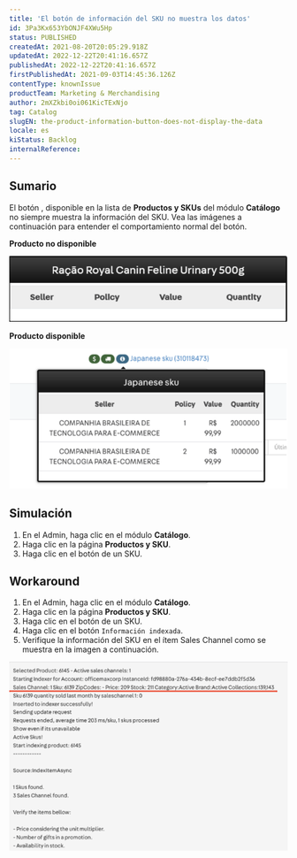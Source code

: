 ```yaml
---
title: 'El botón de información del SKU no muestra los datos'
id: 3Pa3Kx653YbONJF4XWu5Hp
status: PUBLISHED
createdAt: 2021-08-20T20:05:29.918Z
updatedAt: 2022-12-22T20:41:16.657Z
publishedAt: 2022-12-22T20:41:16.657Z
firstPublishedAt: 2021-09-03T14:45:36.126Z
contentType: knownIssue
productTeam: Marketing & Merchandising
author: 2mXZkbi0oi061KicTExNjo
tag: Catalog
slugEN: the-product-information-button-does-not-display-the-data
locale: es
kiStatus: Backlog
internalReference: 
---
```


## Sumario

El botón <i class="fas fa-info-circle"></i>, disponible en la lista de **Productos y SKUs** del módulo **Catálogo** no siempre muestra la información del SKU. Vea las imágenes a continuación para entender el comportamiento normal del botón.

**Producto no disponible**

![info vazia](https://raw.githubusercontent.com/vtexdocs/known-issues/refs/heads/main/docs/es/known-issues/Marketing%20&%20Merchandising/el-boton-de-informacion-del-sku-no-muestra-los-datos_1.png)

**Producto disponible**

![info preenchida](https://raw.githubusercontent.com/vtexdocs/known-issues/refs/heads/main/docs/es/known-issues/Marketing%20&%20Merchandising/el-boton-de-informacion-del-sku-no-muestra-los-datos_2.png)


## Simulación

1. En el Admin, haga clic en el módulo **Catálogo**.
2. Haga clic en la página **Productos y SKU**.
3. Haga clic en el botón <i class="fas fa-info-circle"></i> de un SKU.


## Workaround

1. En el Admin, haga clic en el módulo **Catálogo**.
2. Haga clic en la página **Productos y SKU**.
3. Haga clic en el botón <i class="fas fa-angle-down"></i> de un SKU.
4. Haga clic en el botón `Información indexada`.
5. Verifique la información del SKU en el ítem Sales Channel como se muestra en la imagen a continuación.

![indexed info](https://raw.githubusercontent.com/vtexdocs/known-issues/refs/heads/main/docs/es/known-issues/Marketing%20&%20Merchandising/el-boton-de-informacion-del-sku-no-muestra-los-datos_3.png)


